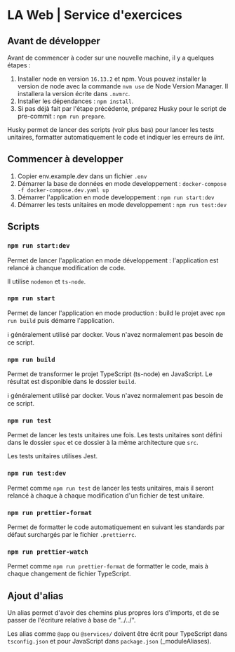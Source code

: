 # LA Web | Service d'exercices

## Avant de développer

Avant de commencer à coder sur une nouvelle machine, il y a quelques étapes :

1. Installer node en version `16.13.2` et npm. Vous pouvez installer la version de node avec la commande `nvm use` de Node Version Manager. Il installera la version écrite dans `.nvmrc`.
2. Installer les dépendances : `npm install`.
3. Si pas déjà fait par l'étape précédente, préparez Husky pour le script de pre-commit : `npm run prepare`.

Husky permet de lancer des scripts (voir plus bas) pour lancer les tests unitaires, formatter automatiquement le code et indiquer les erreurs de _lint_.

## Commencer à developper

1. Copier env.example.dev dans un fichier `.env`
2. Démarrer la base de données en mode developpement : `docker-compose -f docker-compose.dev.yaml up`
3. Démarrer l'application en mode developpement : `npm run start:dev`
4. Démarrer les tests unitaires en mode developpement : `npm run test:dev`

## Scripts

### `npm run start:dev`

Permet de lancer l'application en mode développement : l'application est relancé à chanque modification de code.

Il utilise `nodemon` et `ts-node`.

### `npm run start`

Permet de lancer l'application en mode production : build le projet avec `npm run build` puis démarre l'application.

:information_source: généralement utilisé par docker. Vous n'avez normalement pas besoin de ce script.

### `npm run build`

Permet de transformer le projet TypeScript (ts-node) en JavaScript. Le résultat est disponible dans le dossier `build`.

:information_source: généralement utilisé par docker. Vous n'avez normalement pas besoin de ce script.

### `npm run test`

Permet de lancer les tests unitaires une fois. Les tests unitaires sont défini dans le dossier `spec` et ce dossier à la même architecture que `src`.

Les tests unitaires utilises Jest.

### `npm run test:dev`

Permet comme `npm run test` de lancer les tests unitaires, mais il seront relancé à chaque à chaque modification d'un fichier de test unitaire.

### `npm run prettier-format`

Permet de formatter le code automatiquement en suivant les standards par défaut surchargés par le fichier `.prettierrc`.

### `npm run prettier-watch`

Permet comme `npm run prettier-format` de formatter le code, mais à chaque changement de fichier TypeScript.

## Ajout d'alias

Un alias permet d'avoir des chemins plus propres lors d'imports, et de se passer de l'écriture relative à base de "../../".

Les alias comme `@app` ou `@services/` doivent être écrit pour TypeScript dans `tsconfig.json` et pour JavaScript dans `package.json` (\_moduleAliases).
